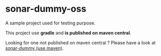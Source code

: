 # sonar-dummy-oss

A sample project used for testing purpose.

This project use **gradle** and **is published on maven central**.

Looking for one not published on maven central ? Please have a look at [sonar-dummy (use maven)](https://github.com/SonarSource/sonar-dummy).
